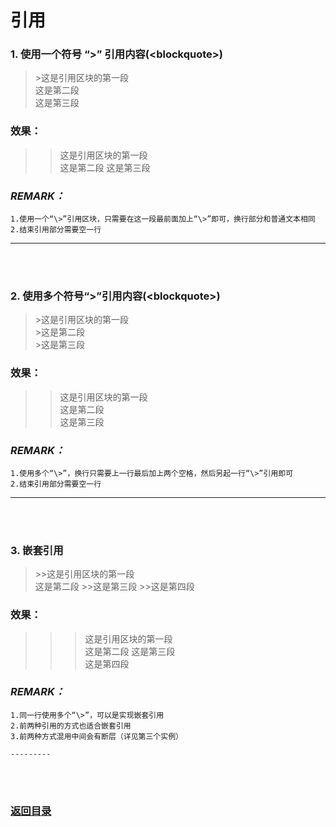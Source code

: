 # **引用**

### 1. 使用一个符号 “\>” 引用内容(\<blockquote>)
>\>这是引用区块的第一段  
> 这是第二段  
> 这是第三段

### 效果：
>>这是引用区块的第一段  
>这是第二段
>这是第三段 

### *REMARK：*
    1.使用一个“\>”引用区块，只需要在这一段最前面加上“\>”即可，换行部分和普通文本相同
    2.结束引用部分需要空一行

-----------
<br><br>

### 2. 使用多个符号“\>”引用内容(\<blockquote>)

>\>这是引用区块的第一段  
>\>这是第二段  
>\>这是第三段

### 效果：
>>这是引用区块的第一段  
>>这是第二段  
>>这是第三段

### *REMARK：*
    1.使用多个“\>”，换行只需要上一行最后加上两个空格，然后另起一行“\>”引用即可
    2.结束引用部分需要空一行

-----------
<br><br>

### 3. 嵌套引用
>\>\>这是引用区块的第一段  
>这是第二段
>\>\>这是第三段
>\>\>这是第四段

### 效果：
>>>这是引用区块的第一段  
>这是第二段
>>>这是第三段  
>>>这是第四段

### *REMARK：*
    1.同一行使用多个“\>”，可以是实现嵌套引用
    2.前两种引用的方式也适合嵌套引用
    3.前两种方式混用中间会有断层（详见第三个实例）

    ---------
<br><br>
###  [返回目录](../README.md)
